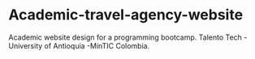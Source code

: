 # Academic-travel-agency-website
Academic website design for a programming bootcamp. Talento Tech - University of Antioquia -MinTIC Colombia.

